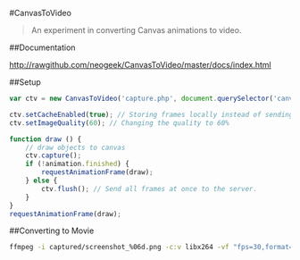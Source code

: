#CanvasToVideo

> An experiment in converting Canvas animations to video.

##Documentation

<http://rawgithub.com/neogeek/CanvasToVideo/master/docs/index.html>

##Setup

```javascript
var ctv = new CanvasToVideo('capture.php', document.querySelector('canvas'));

ctv.setCacheEnabled(true); // Storing frames locally instead of sending every frame.
ctv.setImageQuality(60); // Changing the quality to 60%

function draw () {
    // draw objects to canvas
    ctv.capture();
    if (!animation.finished) {
        requestAnimationFrame(draw);
    } else {
        ctv.flush(); // Send all frames at once to the server.
    }
}
requestAnimationFrame(draw);
```

##Converting to Movie

```bash
ffmpeg -i captured/screenshot_%06d.png -c:v libx264 -vf "fps=30,format=yuv420p,setpts=(1/2.5)*PTS" output.mp4
```
